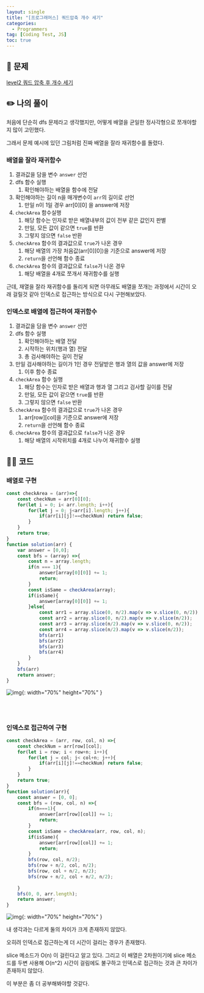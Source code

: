 ```yaml
---
layout: single
title: "[프로그래머스] 쿼드압축 개수 세기"
categories:
  - Programmers
tag: [Coding Test, JS]
toc: true
---
```


## 📖 문제

[level2 쿼드 압축 후 개수 세기](https://school.programmers.co.kr/learn/courses/30/lessons/68936)

## ✏️ 나의 풀이

처음에 단순히 dfs 문제라고 생각했지만, 어떻게 배열을 균일한 정사각형으로 쪼개야할지 많이 고민했다.

그래서 문제 예시에 있던 그림처럼 진짜 배열을 잘라 재귀함수를 돌렸다.

### 배열을 잘라 재귀함수
1. 결과값을 담을 변수 `answer` 선언
1. dfs 함수 실행
    1. 확인해야하는 배열을 함수에 전달
1. 확인해야하는 길이 n을 매개변수이 `arr`의 길이로 선언
    1. 만일 n이 1일 경우 arr[0][0] 을 answer에 저장
1. `checkArea` 함수실행
    1. 해당 함수는 인자로 받은 배열내부의 값이 전부 같은 값인지 판별
    1. 만일, 모든 값이 같으면 `true`를 반환
    1. 그렇지 않으면 `false` 반환
1. `checkArea` 함수의 결과값으로 `true`가 나온 경우
    1. 해당 배열의 가장 처음값(arr[0][0])을 기준으로 answer에 저장
    1. `return`을 선언해 함수 종료
1. `checkArea` 함수의 결과값으로 `false`가 나온 경우
    1. 해당 배열을 4개로 쪼개서 재귀함수를 실행

근데, 재열을 잘라 재귀함수를 돌리게 되면 아무래도 배열을 쪼개는 과정에서 시간이 오래 걸릴것 같아 인덱스로 접근하는 방식으로 다시 구현해보았다.

### 인덱스로 배열에 접근하여 재귀함수
1. 결과값을 담을 변수 `answer` 선언
1. dfs 함수 실행
    1. 확인해야하는 배열 전달
    1. 시작하는 위치(행과 열) 전달
    1. 총 검사해야하는 길이 전달
1. 만일 검사해야하는 길이가 1인 경우 전달받은 행과 열의 값을 answer에 저장
    1. 이후 함수 종료
1. `checkArea` 함수 실행
    1. 해당 함수는 인자로 받은 배열과 행과 열 그리고 검사할 길이를 전달
    1. 만일, 모든 값이 같으면 `true`를 반환
    1. 그렇지 않으면 `false` 반환
1. `checkArea` 함수의 결과값으로 `true`가 나온 경우
    1. arr[row][col]을 기준으로 answer에 저장
    1. `return`을 선언해 함수 종료
1. `checkArea` 함수의 결과값으로 `false`가 나온 경우
    1. 해당 배열의 시작위치를 4개로 나누어 재귀함수 실행


## 👩‍💻 코드

### 배열로 구현
```javascript
const checkArea = (arr)=>{
    const checkNum = arr[0][0];
    for(let i = 0; i< arr.length; i++){
        for(let j = 0; j<arr[i].length; j++){
            if(arr[i][j]!==checkNum) return false;
        }
    }
    return true;
}
function solution(arr) {
    var answer = [0,0];
    const bfs = (array) =>{
        const n = array.length;
        if(n === 1){
            answer[array[0][0]] += 1;
            return;
        }
        const isSame = checkArea(array);
        if(isSame){
            answer[array[0][0]] += 1;
        }else{
            const arr1 = array.slice(0, n/2).map(v => v.slice(0, n/2));
            const arr2 = array.slice(0, n/2).map(v => v.slice(n/2));
            const arr3 = array.slice(n/2).map(v => v.slice(0, n/2));
            const arr4 = array.slice(n/2).map(v => v.slice(n/2));
            bfs(arr1)
            bfs(arr2)
            bfs(arr3)
            bfs(arr4)
        }
    }
    bfs(arr)
    return answer;
}

```
![img](https://github.com/han0224/logo-color/assets/70616579/1e2feb1d-9042-4c4b-acef-244d75e7c8ae){: width="70%" height="70%" }

<br/>
<br/>

### 인덱스로 접근하여 구현
```javascript
const checkArea = (arr, row, col, n) =>{
    const checkNum = arr[row][col];
    for(let i = row; i < row+n; i++){
        for(let j = col; j< col+n; j++){
            if(arr[i][j]!==checkNum) return false;
        }
    }
    return true;
}
function solution(arr){
    const answer = [0, 0];
    const bfs = (row, col, n) =>{
        if(n===1){
            answer[arr[row][col]] += 1;
            return;
        }
        const isSame = checkArea(arr, row, col, n);
        if(isSame){
            answer[arr[row][col]] += 1;
            return;
        }
        bfs(row, col, n/2);
        bfs(row + n/2, col, n/2);
        bfs(row, col + n/2, n/2);
        bfs(row + n/2, col + n/2, n/2);
       
    }
    bfs(0, 0, arr.length);
    return answer;
}
```

![img](https://github.com/han0224/logo-color/assets/70616579/d3702113-4365-4cd9-80f6-a18e2372878b){: width="70%" height="70%" }

내 생각과는 다르게 둘의 차이가 크게 존재하지 않았다.

오히려 인덱스로 접근하는게 더 시간이 걸리는 경우가 존재했다.

slice 메소드가 O(n) 이 걸린다고 알고 있다. 그리고 이 배열은 2차원이기에 slice 메소드를 두변 사용해 O(n^2) 시간이 걸림에도 불구하고 인덱스로 접근하는 것과 큰 차이가 존재하지 않았다.

이 부분은 좀 더 공부해봐야할 것같다.